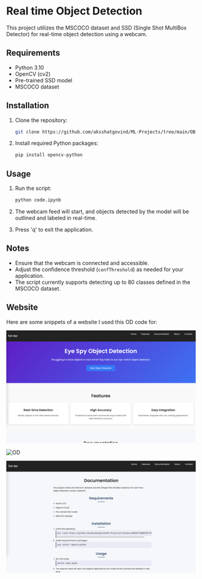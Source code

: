 # Real time Object Detection

This project utilizes the MSCOCO dataset and SSD (Single Shot MultiBox Detector) for real-time object detection using a webcam.

## Requirements

- Python 3.10
- OpenCV (cv2)
- Pre-trained SSD model
- MSCOCO dataset

## Installation

1. Clone the repository:
    ```bash
    git clone https://github.com/aksshatgovind/ML-Projects/tree/main/OBJECT%20DETECTION.git
    ```

2. Install required Python packages:
    ```bash
    pip install opencv-python
    ```

## Usage

1. Run the script:
    ```bash
    python code.ipynb
    ```

2. The webcam feed will start, and objects detected by the model will be outlined and labeled in real-time.

3. Press 'q' to exit the application.

## Notes

- Ensure that the webcam is connected and accessible.
- Adjust the confidence threshold (`confThreshold`) as needed for your application.
- The script currently supports detecting up to 80 classes defined in the MSCOCO dataset.

## Website

Here are some snippets of a website I used this OD code for:

![Home](./img/home.png)

![OD](./img/Eyespy.png)

![Doc](./img/doc.png)
